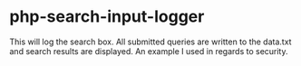 # php-search-input-logger
This will log the search box. All submitted queries are written to the data.txt and search results are displayed. An example I used in regards to security.

